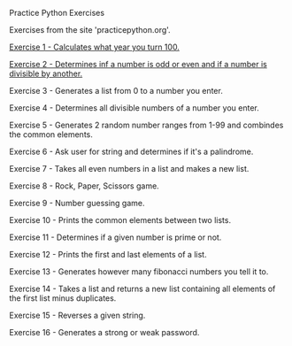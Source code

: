 Practice Python Exercises 

Exercises from the site 'practicepython.org'.

[Exercise 1 - Calculates what year you turn 100.](https://github.com/elicecheng/Python-Practice-Code/blob/master/Exercise1.py)

[Exercise 2 - Determines inf a number is odd or even and if a number is divisible by another. ](https://github.com/elicecheng/Python-Practice-Code/blob/master/Exercise2.py)

Exercise 3 - Generates a list from 0 to a number you enter. 

Exercise 4 - Determines all divisible numbers of a number you enter. 

Exercise 5 - Generates 2 random number ranges from 1-99 and combindes the common elements. 

Exercise 6 - Ask user for string and determines if it's a palindrome. 

Exercise 7 - Takes all even numbers in a list and makes a new list.

Exercise 8 - Rock, Paper, Scissors game.

Exercise 9 - Number guessing game.

Exercise 10 - Prints the common elements between two lists.

Exercise 11 - Determines if a given number is prime or not.

Exercise 12 - Prints the first and last elements of a list.

Exercise 13 - Generates however many fibonacci numbers you tell it to.

Exercise 14 - Takes a list and returns a new list containing all elements of the first list minus duplicates.

Exercise 15 - Reverses a given string.

Exercise 16 - Generates a strong or weak password.

